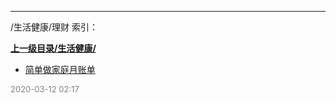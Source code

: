 
----

/生活健康/理财 索引：


**[上一级目录/生活健康/](/生活健康/)**

- [简单做家庭月账单](/生活健康/理财/简单做家庭月账单)


<font size=2 color='grey'> 2020-03-12 02:17 </font>